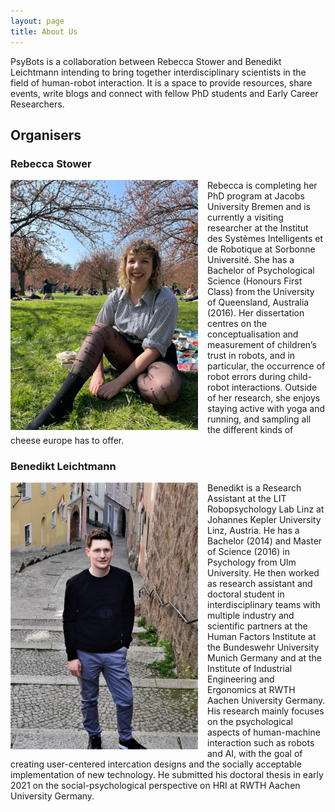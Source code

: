 ```yaml
---
layout: page
title: About Us
---
```


PsyBots is a collaboration between Rebecca Stower and Benedikt Leichtmann intending to bring together interdisciplinary scientists in the field of human-robot interaction. It is a space to provide resources, share events, write blogs and connect with fellow PhD students and Early Career Researchers. 

## Organisers

### Rebecca Stower

<img style="float: left; padding-right:15px" src="/assets/img/IMG-20210404-WA0024.jpg" alt="Rebecca Stower" width="300"/>

Rebecca is completing her PhD program at Jacobs University Bremen and is currently a visiting researcher at the Institut des Systèmes Intelligents et de Robotique at Sorbonne Université. She has a Bachelor of Psychological Science (Honours First Class) from the University of Queensland, Australia (2016). Her dissertation centres on the conceptualisation and measurement of children’s trust in robots, and in particular, the occurrence of robot errors during child-robot interactions. Outside of her research, she enjoys staying active with yoga and running, and sampling all the different kinds of cheese europe has to offer. 






### Benedikt Leichtmann

<img style="float: left; padding-right:15px" src="/assets/img/2021_Benedikt_Linz.jpg" alt="Benedikt Leichtmann" width="300"/>

Benedikt is a Research Assistant at the LIT Robopsychology Lab Linz at Johannes Kepler University Linz, Austria. He has a Bachelor (2014) and Master of Science (2016) in Psychology from Ulm University. He then worked as research assistant and doctoral student in interdisciplinary teams with multiple industry and scientific partners at the Human Factors Institute at the Bundeswehr University Munich Germany and at the Institute of Industrial Engineering and Ergonomics at RWTH Aachen University Germany. His research mainly focuses on the psychological aspects of human-machine interaction such as robots and AI, with the goal of creating user-centered intercation designs and the socially acceptable implementation of new technology. He submitted his doctoral thesis in early 2021 on the social-psychological perspective on HRI at RWTH Aachen University Germany.
